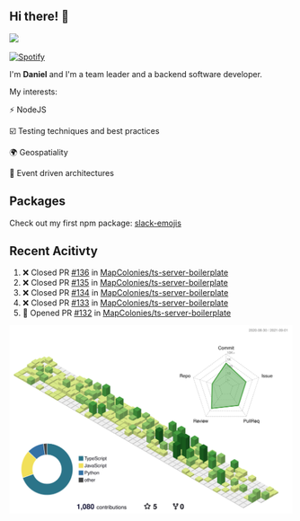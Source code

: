 ## Hi there! 👋

<p>
  <img src="https://github-readme-stats.vercel.app/api?username=syncush&theme=tokyonight">
</p>

[![Spotify](https://novatorem-rust.vercel.app/api/spotify)](https://open.spotify.com/user/syncush)

I'm **Daniel** and I'm a team leader and a backend software developer.

My interests:

⚡ NodeJS

☑️ Testing techniques and best practices

🌍 Geospatiality

🧠 Event driven architectures

## Packages
Check out my first npm package: [slack-emojis](https://www.npmjs.com/package/slack-emojis)

## Recent Acitivty
<!--START_SECTION:activity-->
1. ❌ Closed PR [#136](https://github.com/MapColonies/ts-server-boilerplate/pull/136) in [MapColonies/ts-server-boilerplate](https://github.com/MapColonies/ts-server-boilerplate)
2. ❌ Closed PR [#135](https://github.com/MapColonies/ts-server-boilerplate/pull/135) in [MapColonies/ts-server-boilerplate](https://github.com/MapColonies/ts-server-boilerplate)
3. ❌ Closed PR [#134](https://github.com/MapColonies/ts-server-boilerplate/pull/134) in [MapColonies/ts-server-boilerplate](https://github.com/MapColonies/ts-server-boilerplate)
4. ❌ Closed PR [#133](https://github.com/MapColonies/ts-server-boilerplate/pull/133) in [MapColonies/ts-server-boilerplate](https://github.com/MapColonies/ts-server-boilerplate)
5. 💪 Opened PR [#132](https://github.com/MapColonies/ts-server-boilerplate/pull/132) in [MapColonies/ts-server-boilerplate](https://github.com/MapColonies/ts-server-boilerplate)
<!--END_SECTION:activity-->

![contrib](./profile-3d-contrib/profile-green-animate.svg)
